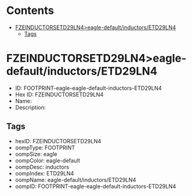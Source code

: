 



Contents
========

* [FZEINDUCTORSETD29LN4>eagle-default/inductors/ETD29LN4](#fzeinductorsetd29ln4eagle-defaultinductorsetd29ln4)
	* [Tags](#tags)

# FZEINDUCTORSETD29LN4>eagle-default/inductors/ETD29LN4

- ID: FOOTPRINT-eagle-eagle-default-inductors-ETD29LN4
- Hex ID: FZEINDUCTORSETD29LN4
- Name: 
- Description: 

## Tags

- hexID: FZEINDUCTORSETD29LN4
- oompType: FOOTPRINT
- oompSize: eagle
- oompColor: eagle-default
- oompDesc: inductors
- oompIndex: ETD29LN4
- oompName: eagle-default/inductors/ETD29LN4
- oompID: FOOTPRINT-eagle-eagle-default-inductors-ETD29LN4
